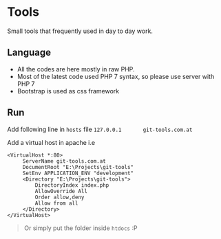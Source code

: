 # Tools
Small tools that frequently used in day to day work.

## Language
- All the codes are here mostly in raw PHP.
- Most of the latest code used PHP 7 syntax, so please use server with PHP 7
- Bootstrap is used as css framework

## Run

Add following line in `hosts` file `127.0.0.1       git-tools.com.at`

Add a virtual host in apache i.e 

```
<VirtualHost *:80>
     ServerName git-tools.com.at
     DocumentRoot "E:\Projects\git-tools"
     SetEnv APPLICATION_ENV "development"
     <Directory "E:\Projects\git-tools">
         DirectoryIndex index.php
         AllowOverride All
         Order allow,deny
         Allow from all        
     </Directory>
</VirtualHost>
```


> Or simply put the folder inside `htdocs` :P 



 


